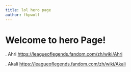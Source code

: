 ```yaml
---
title: lol hero page
author: fkpwolf
---
```


# Welcome to hero Page!

.  Ahri <https://leagueoflegends.fandom.com/zh/wiki/Ahri>

. Akali <https://leagueoflegends.fandom.com/zh/wiki/Akali>